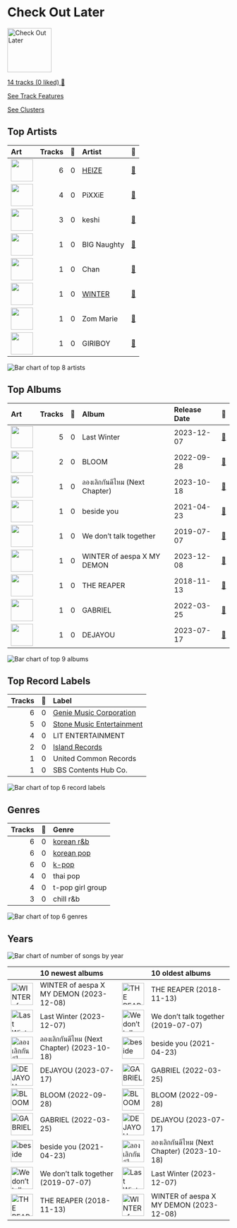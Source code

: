 # Check Out Later


<img src="https://mosaic.scdn.co/640/ab67616d0000b2732c983a3a2b45db81c831d29eab67616d0000b27356c426e66ee27ccf84d180fdab67616d0000b273773c25917e6912bb07c32386ab67616d0000b2737eed64905d129d52667201f2" alt="Check Out Later" width="100" />

[14 tracks (0 liked) 🔗](https://open.spotify.com/playlist/2FgMW8NMJOZgvHtvDOWBCe)

[See Track Features](audio_features.md)

[See Clusters](clusters/overview.md)

## Top Artists

| Art | Tracks | 💚 | Artist | 🔗 |
|:---|---:|---:|:---|:---|
| <img src="https://i.scdn.co/image/ab6761610000e5eb56c617b7ca5ab250de5f8575" alt="" width="50" /> | 6 | 0 | [HEIZE](../../artists/heize/overview.md) | [🔗](https://open.spotify.com/artist/5dCvSnVduaFleCnyy98JMo) |
| <img src="https://i.scdn.co/image/ab6761610000e5eb096ed53d8d8ddfd924ed70c2" alt="" width="50" /> | 4 | 0 | PiXXiE | [🔗](https://open.spotify.com/artist/6HlUN1Md7UT62mNJHOYRsK) |
| <img src="https://i.scdn.co/image/ab6761610000e5ebd969cf117d0b0d4424bebdc5" alt="" width="50" /> | 3 | 0 | keshi | [🔗](https://open.spotify.com/artist/3pc0bOVB5whxmD50W79wwO) |
| <img src="https://i.scdn.co/image/ab6761610000e5ebb5e6ccf2085aca8d94bc698a" alt="" width="50" /> | 1 | 0 | BIG Naughty | [🔗](https://open.spotify.com/artist/7cEaNXXTHx3LokbjUUyHal) |
| <img src="https://i.scdn.co/image/ab6761610000e5eb9493d6382df51bf56d007f6c" alt="" width="50" /> | 1 | 0 | Chan | [🔗](https://open.spotify.com/artist/5Jte273iLRGrRRMA5yJy3F) |
| <img src="https://i.scdn.co/image/ab6761610000e5ebb5fc114ab8f521a8f6070cab" alt="" width="50" /> | 1 | 0 | [WINTER](../../artists/winter/overview.md) | [🔗](https://open.spotify.com/artist/3mPquBmMu97Iq9TpzQ6ayI) |
| <img src="https://i.scdn.co/image/ab6761610000e5ebb4f77ff505a990a9a9b7b03c" alt="" width="50" /> | 1 | 0 | Zom Marie | [🔗](https://open.spotify.com/artist/3CYmJROYywqfz2zXoUrcGB) |
| <img src="https://i.scdn.co/image/ab6761610000e5ebb82b751c959a0ac77836601a" alt="" width="50" /> | 1 | 0 | GIRIBOY | [🔗](https://open.spotify.com/artist/2MtHuR0W2idZdF7x4wddqq) |

![Bar chart of top 8 artists](../../images/playlists/check_out_later/artists.png)



## Top Albums

| Art | Tracks | 💚 | Album | Release Date | 🔗 |
|:---|---:|---:|:---|:---|:---|
| <img src="https://i.scdn.co/image/ab67616d0000b2733b414bbbf73c81957c8b7541" alt="" width="50" /> | 5 | 0 | Last Winter | 2023-12-07 | [🔗](https://open.spotify.com/album/41vj1sO4NJFriquGszDSh5) |
| <img src="https://i.scdn.co/image/ab67616d0000b273773c25917e6912bb07c32386" alt="" width="50" /> | 2 | 0 | BLOOM | 2022-09-28 | [🔗](https://open.spotify.com/album/4edPsEhpxL35cl5meC5vvJ) |
| <img src="https://i.scdn.co/image/ab67616d0000b2732c983a3a2b45db81c831d29e" alt="" width="50" /> | 1 | 0 | ลองเลิกกันดีไหม (Next Chapter) | 2023-10-18 | [🔗](https://open.spotify.com/album/1fkjw8BqsMHwXc5gWzDGUo) |
| <img src="https://i.scdn.co/image/ab67616d0000b273da53f97b4b0f1e14d854f777" alt="" width="50" /> | 1 | 0 | beside you | 2021-04-23 | [🔗](https://open.spotify.com/album/3boOG8cQ8szHDizPKUyBFD) |
| <img src="https://i.scdn.co/image/ab67616d0000b27356c426e66ee27ccf84d180fd" alt="" width="50" /> | 1 | 0 | We don’t talk together | 2019-07-07 | [🔗](https://open.spotify.com/album/0s8dKFltKr9FiUoG1QNKaN) |
| <img src="https://i.scdn.co/image/ab67616d0000b2739758a90d5fc261fcfac454e6" alt="" width="50" /> | 1 | 0 | WINTER of aespa X MY DEMON | 2023-12-08 | [🔗](https://open.spotify.com/album/7EXrNMKKkkE3hRBpeZcT6y) |
| <img src="https://i.scdn.co/image/ab67616d0000b27394237be74edae41560152bce" alt="" width="50" /> | 1 | 0 | THE REAPER | 2018-11-13 | [🔗](https://open.spotify.com/album/1hM5xkleU8wr2yOaY2gCMB) |
| <img src="https://i.scdn.co/image/ab67616d0000b27319aff2da63b211d75341e8eb" alt="" width="50" /> | 1 | 0 | GABRIEL | 2022-03-25 | [🔗](https://open.spotify.com/album/1WVIJaAboRSwJOe4u0n0Q7) |
| <img src="https://i.scdn.co/image/ab67616d0000b2737eed64905d129d52667201f2" alt="" width="50" /> | 1 | 0 | DEJAYOU | 2023-07-17 | [🔗](https://open.spotify.com/album/6DYhEl80WKxsFyl9sTQMzi) |

![Bar chart of top 9 albums](../../images/playlists/check_out_later/albums.png)

## Top Record Labels

| Tracks | 💚 | Label |
|---:|---:|:---|
| 6 | 0 | [Genie Music Corporation](../../labels/genie_music_corporation/overview.md) |
| 5 | 0 | [Stone Music Entertainment](../../labels/stone_music_entertainment/overview.md) |
| 4 | 0 | LIT ENTERTAINMENT |
| 2 | 0 | [Island Records](../../labels/island_records/overview.md) |
| 1 | 0 | United Common Records |
| 1 | 0 | SBS Contents Hub Co. |

![Bar chart of top 6 record labels](../../images/playlists/check_out_later/labels.png)

## Genres

| Tracks | 💚 | Genre |
|---:|---:|:---|
| 6 | 0 | [korean r&b](../../genres/korean_r_b/overview.md) |
| 6 | 0 | [korean pop](../../genres/korean_pop/overview.md) |
| 6 | 0 | [k-pop](../../genres/k_pop/overview.md) |
| 4 | 0 | thai pop |
| 4 | 0 | t-pop girl group |
| 3 | 0 | chill r&b |

![Bar chart of top 6 genres](../../images/playlists/check_out_later/genres.png)

## Years



![Bar chart of number of songs by year](../../images/playlists/check_out_later/years.png)

| ​ | 10 newest albums | ​​ | 10 oldest albums |
|:---|:---|:---|:---|
| <img src="https://i.scdn.co/image/ab67616d0000b2739758a90d5fc261fcfac454e6" alt="WINTER of aespa X MY DEMON" width="50" /> | WINTER of aespa X MY DEMON (2023-12-08) | <img src="https://i.scdn.co/image/ab67616d0000b27394237be74edae41560152bce" alt="THE REAPER" width="50" /> | THE REAPER (2018-11-13) |
| <img src="https://i.scdn.co/image/ab67616d0000b2733b414bbbf73c81957c8b7541" alt="Last Winter" width="50" /> | Last Winter (2023-12-07) | <img src="https://i.scdn.co/image/ab67616d0000b27356c426e66ee27ccf84d180fd" alt="We don’t talk together" width="50" /> | We don’t talk together (2019-07-07) |
| <img src="https://i.scdn.co/image/ab67616d0000b2732c983a3a2b45db81c831d29e" alt="ลองเลิกกันดีไหม (Next Chapter)" width="50" /> | ลองเลิกกันดีไหม (Next Chapter) (2023-10-18) | <img src="https://i.scdn.co/image/ab67616d0000b273da53f97b4b0f1e14d854f777" alt="beside you" width="50" /> | beside you (2021-04-23) |
| <img src="https://i.scdn.co/image/ab67616d0000b2737eed64905d129d52667201f2" alt="DEJAYOU" width="50" /> | DEJAYOU (2023-07-17) | <img src="https://i.scdn.co/image/ab67616d0000b27319aff2da63b211d75341e8eb" alt="GABRIEL" width="50" /> | GABRIEL (2022-03-25) |
| <img src="https://i.scdn.co/image/ab67616d0000b273773c25917e6912bb07c32386" alt="BLOOM" width="50" /> | BLOOM (2022-09-28) | <img src="https://i.scdn.co/image/ab67616d0000b273773c25917e6912bb07c32386" alt="BLOOM" width="50" /> | BLOOM (2022-09-28) |
| <img src="https://i.scdn.co/image/ab67616d0000b27319aff2da63b211d75341e8eb" alt="GABRIEL" width="50" /> | GABRIEL (2022-03-25) | <img src="https://i.scdn.co/image/ab67616d0000b2737eed64905d129d52667201f2" alt="DEJAYOU" width="50" /> | DEJAYOU (2023-07-17) |
| <img src="https://i.scdn.co/image/ab67616d0000b273da53f97b4b0f1e14d854f777" alt="beside you" width="50" /> | beside you (2021-04-23) | <img src="https://i.scdn.co/image/ab67616d0000b2732c983a3a2b45db81c831d29e" alt="ลองเลิกกันดีไหม (Next Chapter)" width="50" /> | ลองเลิกกันดีไหม (Next Chapter) (2023-10-18) |
| <img src="https://i.scdn.co/image/ab67616d0000b27356c426e66ee27ccf84d180fd" alt="We don’t talk together" width="50" /> | We don’t talk together (2019-07-07) | <img src="https://i.scdn.co/image/ab67616d0000b2733b414bbbf73c81957c8b7541" alt="Last Winter" width="50" /> | Last Winter (2023-12-07) |
| <img src="https://i.scdn.co/image/ab67616d0000b27394237be74edae41560152bce" alt="THE REAPER" width="50" /> | THE REAPER (2018-11-13) | <img src="https://i.scdn.co/image/ab67616d0000b2739758a90d5fc261fcfac454e6" alt="WINTER of aespa X MY DEMON" width="50" /> | WINTER of aespa X MY DEMON (2023-12-08) |